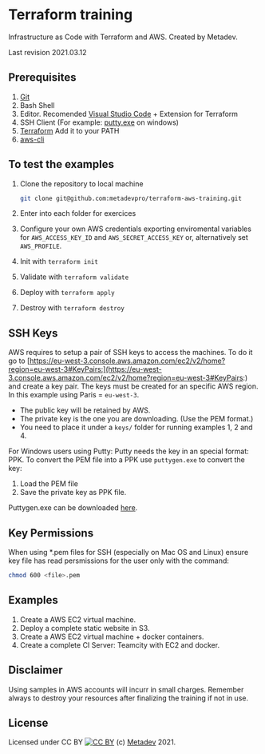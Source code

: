 # Terraform training

Infrastructure as Code with Terraform and AWS.
Created by Metadev.

Last revision 2021.03.12
## Prerequisites

1. [Git](https://git-scm.com/downloads)
2. Bash Shell
3. Editor. Recomended [Visual Studio Code](https://code.visualstudio.com) + Extension for Terraform
4. SSH Client (For example: [putty.exe](https://www.putty.org/) on windows)
5. [Terraform](https://www.terraform.io/) Add it to your PATH
6. [aws-cli](https://aws.amazon.com/cli/)

## To test the examples

1. Clone the repository to local machine

    ```bash
    git clone git@github.com:metadevpro/terraform-aws-training.git
    ```

2. Enter into each folder for exercices

3. Configure your own AWS credentials exporting enviromental variables for `AWS_ACCESS_KEY_ID` and `AWS_SECRET_ACCESS_KEY` or, alternatively set `AWS_PROFILE`.

4. Init with `terraform init`

5. Validate with `terraform validate`

6. Deploy with `terraform apply`

7. Destroy with `terraform destroy`

## SSH Keys

AWS requires to setup a pair of SSH keys to access the machines.
To do it go to [https://eu-west-3.console.aws.amazon.com/ec2/v2/home?region=eu-west-3#KeyPairs:](https://eu-west-3.console.aws.amazon.com/ec2/v2/home?region=eu-west-3#KeyPairs:) and create a key pair.
The keys must be created for an specific AWS region. In this example using Paris = `eu-west-3`.

- The public key will be retained by AWS.
- The private key is the one you are downloading. (Use the PEM format.)
- You need to place it under a `keys/` folder for running examples 1, 2 and 4.

For Windows users using Putty: Putty needs the key in an special format: PPK.
To convert the PEM file into a PPK use `puttygen.exe` to convert the key:

1. Load the PEM file
2. Save the private key as PPK file.

Puttygen.exe can be downloaded [here](https://www.chiark.greenend.org.uk/~sgtatham/putty/latest.html).

## Key Permissions

When using *.pem files for SSH (especially on Mac OS and Linux) ensure key file has read persmissions for the user only with the command:

```bash
chmod 600 <file>.pem
```

## Examples

1. Create a AWS EC2 virtual machine.
2. Deploy a complete static website in S3.
3. Create a AWS EC2 virtual machine + docker containers.
4. Create a complete CI Server: Teamcity with EC2 and docker.

## Disclaimer

Using samples in AWS accounts will incurr in small charges. Remember always to destroy your resources after finalizing the training if not in use.

## License

Licensed under CC BY [![CC BY](https://i.creativecommons.org/l/by/4.0/80x15.png)](http://creativecommons.org/licenses/by/4.0/)
(c) [Metadev](https://metadev.pro) 2021.
